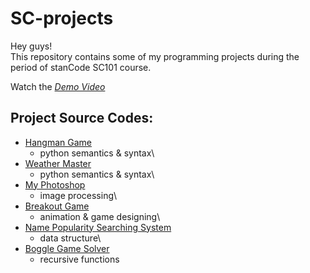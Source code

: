 # SC-projects
Hey guys!\
This repository contains some of my programming projects during the period of stanCode SC101 course.

Watch the *[Demo Video](https://drive.google.com/drive/folders/1Gi3bn9qPW_gR0ISyGzVPLd5Bztdvd7rF?fbclid=IwAR36BW3v_bHn-Idsh-0_ROSWLwrXOzoervZId25OOzH2LX4b6FCGDfULdDg)*

## Project Source Codes:

- [Hangman Game](https://github.com/chihyuchin/SC-projects/blob/main/SC-projects/hangman/hangman.py)
  - python semantics & syntax\
- [Weather Master](https://github.com/chihyuchin/SC-projects/blob/main/SC-projects/weather_master/weather_master.py)
  - python semantics & syntax\
- [My Photoshop](https://github.com/chihyuchin/SC-projects/blob/main/SC-projects/my_photoshop/stanCodoshop.py)
  - image processing\
- [Breakout Game](https://github.com/chihyuchin/SC-projects/blob/main/SC-projects/break_out_game/breakout.py)
  - animation & game designing\
- [Name Popularity Searching System](https://github.com/chihyuchin/SC-projects/blob/main/SC-projects/name_searching_system/babygraphics.py)
  - data structure\
- [Boggle Game Solver](https://github.com/chihyuchin/SC-projects/blob/main/SC-projects/boggle_game_solver/boggle.py)
  - recursive functions
